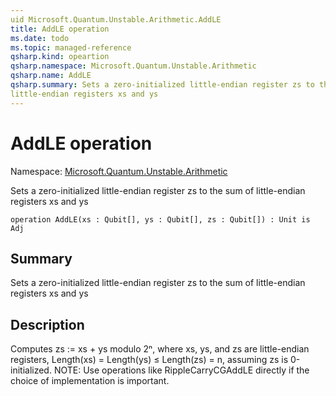 ```yaml
---
uid Microsoft.Quantum.Unstable.Arithmetic.AddLE
title: AddLE operation
ms.date: todo
ms.topic: managed-reference
qsharp.kind: opeartion
qsharp.namespace: Microsoft.Quantum.Unstable.Arithmetic
qsharp.name: AddLE
qsharp.summary: Sets a zero-initialized little-endian register zs to the sum of
little-endian registers xs and ys
---
```


# AddLE operation

Namespace: [Microsoft.Quantum.Unstable.Arithmetic](xref:Microsoft.Quantum.Unstable.Arithmetic)

Sets a zero-initialized little-endian register zs to the sum of
little-endian registers xs and ys
```qsharp
operation AddLE(xs : Qubit[], ys : Qubit[], zs : Qubit[]) : Unit is Adj
```

## Summary
Sets a zero-initialized little-endian register zs to the sum of
little-endian registers xs and ys

## Description
Computes zs := xs + ys modulo 2ⁿ, where xs, ys, and zs are little-endian registers,
Length(xs) = Length(ys) ≤ Length(zs) = n, assuming zs is 0-initialized.
NOTE: Use operations like RippleCarryCGAddLE directly if
the choice of implementation is important.

